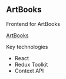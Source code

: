 ## ArtBooks

Frontend for ArtBooks

[ArtBooks](https://ccc-gilt.vercel.app/)

Key technologies

- React
- Redux Toolkit
- Context API
